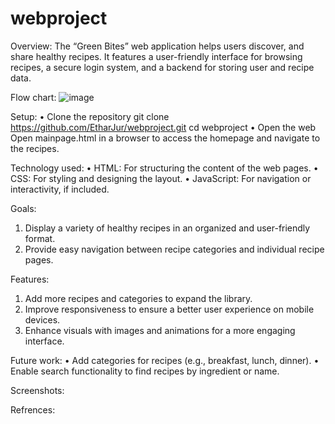 # webproject
Overview:
The “Green Bites” web application helps users discover, and share healthy recipes. It features a user-friendly interface for browsing recipes, a secure login system, and a backend for storing user and recipe data.


Flow chart:
![image](https://github.com/user-attachments/assets/1501d0c0-9c84-4f9a-bebe-2d3da43eb50b)


Setup:
•	Clone the repository
git clone https://github.com/EtharJur/webproject.git
cd webproject
•	Open the web
Open mainpage.html in a browser to access the homepage and navigate to the recipes.

Technology used:
• HTML: For structuring the content of the web pages.
• CSS: For styling and designing the layout.
• JavaScript: For navigation or interactivity, if included.

Goals:
 1. Display a variety of healthy recipes in an organized and user-friendly format.
 2. Provide easy navigation between recipe categories and individual recipe pages.

Features:
1. Add more recipes and categories to expand the library.
2. Improve responsiveness to ensure a better user experience on mobile devices.
3. Enhance visuals with images and animations for a more engaging interface.

Future work:
• Add categories for recipes (e.g., breakfast, lunch, dinner).
• Enable search functionality to find recipes by ingredient or name.


Screenshots:

Refrences:

